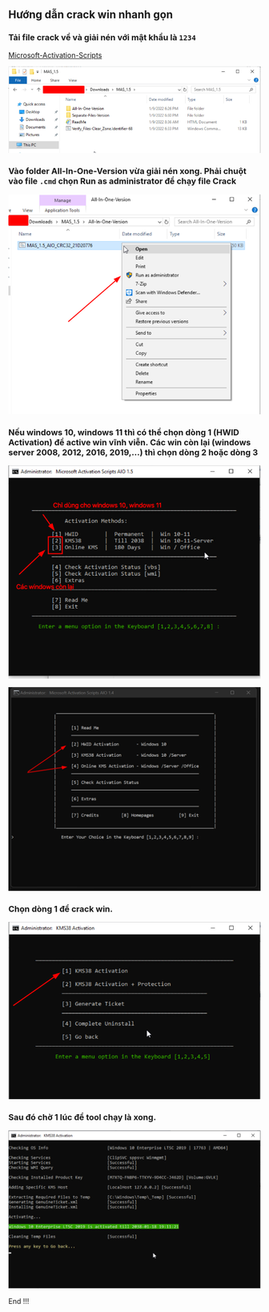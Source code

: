 ## Hướng dẫn crack win nhanh gọn

### Tải file crack về và giải nén với mật khẩu là `1234`

[Microsoft-Activation-Scripts](https://github.com/massgravel/Microsoft-Activation-Scripts/releases/download/1.5/MAS_1.5_Password_1234.7z)

![](./2022-02-21_11-00.png)

### Vào folder All-In-One-Version vừa giải nén xong. Phải chuột vào file `.cmd` chọn Run as administrator để chạy file Crack

![](./2022-02-21_11-03.png)

### Nếu windows 10, windows 11 thì có thể chọn dòng 1 (HWID Activation) để active win vĩnh viễn. Các win còn lại (windows server 2008, 2012, 2016, 2019,...) thì chọn dòng 2 hoặc dòng 3 

![](./2022-02-21_11-08.png)

![](./2021-12-01_20-26.png) 

### Chọn dòng 1 để crack win. 

![](./2022-02-21_11-12.png)

### Sau đó chờ 1 lúc để tool chạy là xong. 

![](./2022-02-21_11-12_1.png)


End !!!




